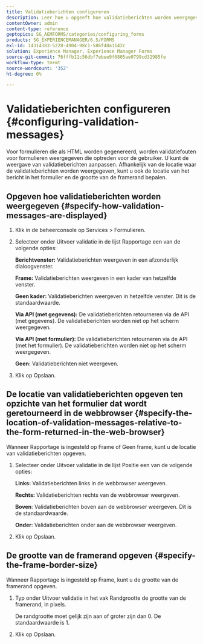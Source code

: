```yaml
---
title: Validatieberichten configureren
description: Leer hoe u opgeeft hoe validatieberichten worden weergegeven en waar deze zich bevinden ten opzichte van het formulier dat wordt geretourneerd in de webbrowser.
contentOwner: admin
content-type: reference
geptopics: SG_AEMFORMS/categories/configuring_forms
products: SG_EXPERIENCEMANAGER/6.5/FORMS
exl-id: 14314383-5228-4904-98c1-586f48a1142c
solution: Experience Manager, Experience Manager Forms
source-git-commit: 76fffb11c56dbf7ebee9f6805ae0799cd32985fe
workflow-type: tm+mt
source-wordcount: '352'
ht-degree: 0%

---
```


# Validatieberichten configureren {#configuring-validation-messages}

Voor formulieren die als HTML worden gegenereerd, worden validatiefouten voor formulieren weergegeven die optreden voor de gebruiker. U kunt de weergave van validatieberichten aanpassen. Afhankelijk van de locatie waar de validatieberichten worden weergegeven, kunt u ook de locatie van het bericht in het formulier en de grootte van de framerand bepalen.

## Opgeven hoe validatieberichten worden weergegeven {#specify-how-validation-messages-are-displayed}

1. Klik in de beheerconsole op Services > Formulieren.
1. Selecteer onder Uitvoer validatie in de lijst Rapportage een van de volgende opties:

   **Berichtvenster:** Validatieberichten weergeven in een afzonderlijk dialoogvenster.

   **Frame:** Validatieberichten weergeven in een kader van hetzelfde venster.

   **Geen kader:** Validatieberichten weergeven in hetzelfde venster. Dit is de standaardwaarde.

   **Via API (met gegevens):** De validatieberichten retourneren via de API (met gegevens). De validatieberichten worden niet op het scherm weergegeven.

   **Via API (met formulier):** De validatieberichten retourneren via de API (met het formulier). De validatieberichten worden niet op het scherm weergegeven.

   **Geen:** Validatieberichten niet weergeven.

1. Klik op Opslaan.

## De locatie van validatieberichten opgeven ten opzichte van het formulier dat wordt geretourneerd in de webbrowser {#specify-the-location-of-validation-messages-relative-to-the-form-returned-in-the-web-browser}

Wanneer Rapportage is ingesteld op Frame of Geen frame, kunt u de locatie van validatieberichten opgeven.

1. Selecteer onder Uitvoer validatie in de lijst Positie een van de volgende opties:

   **Links:** Validatieberichten links in de webbrowser weergeven.

   **Rechts:** Validatieberichten rechts van de webbrowser weergeven.

   **Boven**: Validatieberichten boven aan de webbrowser weergeven. Dit is de standaardwaarde.

   **Onder**: Validatieberichten onder aan de webbrowser weergeven.

1. Klik op Opslaan.

## De grootte van de framerand opgeven {#specify-the-frame-border-size}

Wanneer Rapportage is ingesteld op Frame, kunt u de grootte van de framerand opgeven.

1. Typ onder Uitvoer validatie in het vak Randgrootte de grootte van de framerand, in pixels.

   De randgrootte moet gelijk zijn aan of groter zijn dan 0. De standaardwaarde is 1.

1. Klik op Opslaan.
